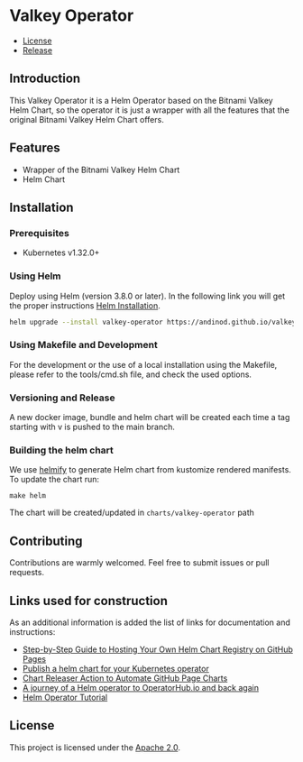 # Valkey Operator

- [License](https://www.apache.org/licenses/LICENSE-2.0.txt)
- [Release](https://github.com/andinod/valkey-operator/releases)

## Introduction

This Valkey Operator it is a Helm Operator based on the Bitnami Valkey Helm Chart, so the operator it is just a wrapper with all the features that the original Bitnami Valkey Helm Chart offers.

## Features

- Wrapper of the Bitnami Valkey Helm Chart
- Helm Chart 

## Installation

### Prerequisites

- Kubernetes v1.32.0+

### Using Helm

Deploy using Helm (version 3.8.0 or later). In the following link you will get the proper instructions [Helm Installation](https://andinod.github.io/valkey-operator/).

```bash
helm upgrade --install valkey-operator https://andinod.github.io/valkey-operator/charts/valkey-operator -n valkey-operator-system --create-namespace
```

### Using Makefile and Development

For the development or the use of a local installation using the Makefile, please refer to the tools/cmd.sh file, and check the used options.


### Versioning and Release

A new docker image, bundle and helm chart will be created each time a tag starting with v is pushed to the main branch.


### Building the helm chart

We use [helmify](https://github.com/arttor/helmify) to generate Helm chart from kustomize rendered manifests. To update
the chart run:

```shell
make helm
```

The chart will be created/updated in `charts/valkey-operator` path

## Contributing

Contributions are warmly welcomed. Feel free to submit issues or pull requests.

## Links used for construction

As an additional information is added the list of links for documentation and instructions:

- [Step-by-Step Guide to Hosting Your Own Helm Chart Registry on GitHub Pages](https://medium.com/@blackhorseya/step-by-step-guide-to-hosting-your-own-helm-chart-registry-on-github-pages-c37809a1d93f)
- [Publish a helm chart for your Kubernetes operator](https://medium.com/@therealak12/publish-a-helm-chart-for-your-kubernetes-operator-ffeb9f998e5a)
- [Chart Releaser Action to Automate GitHub Page Charts](https://helm.sh/docs/howto/chart_releaser_action/)
- [A journey of a Helm operator to OperatorHub.io and back again](https://labs.consol.de/development/2021/05/03/helm_based_operator.html)
- [Helm Operator Tutorial](https://sdk.operatorframework.io/docs/building-operators/helm/tutorial/)

## License

This project is licensed under the [Apache 2.0](https://www.apache.org/licenses/LICENSE-2.0.txt).
